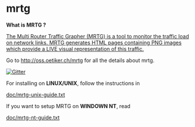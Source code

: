 # mrtg

**What is MRTG ?**

[The Multi Router Traffic Grapher (MRTG) is a tool to monitor the traffic load on network links.
MRTG generates HTML pages containing PNG images which provide a LIVE visual representation of this traffic.](https://github.com/oetiker/mrtg/edit/master/src/doc/mrtg.pod)

Go to http://oss.oetiker.ch/mrtg for all the details about mrtg. <br>

[![Gitter](https://badges.gitter.im/oetiker/mrtg.svg)](https://gitter.im/oetiker/mrtg?utm_source=badge&utm_medium=badge&utm_campaign=pr-badge&utm_content=badge)

For installing on **LINUX/UNIX**, follow the instructions in

  [doc/mrtg-unix-guide.txt](https://github.com/oetiker/mrtg/blob/master/src/doc/mrtg-unix-guide.pod)

If you want to setup MRTG on **WINDOWN NT**, read

  [doc/mrtg-nt-guide.txt](https://github.com/oetiker/mrtg/blob/master/src/doc/mrtg-nt-guide.pod)
